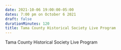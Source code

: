 ```yaml
---
date: 2021-10-06 19:00:00-05:00
dates: 7:00 pm on October 6 2021
draft: false
durationMinutes: 120
title: Tama County Historical Society Live Program
---
```


Tama County Historical Society Live Program